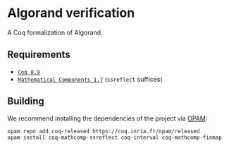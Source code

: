 # Algorand verification

A Coq formalization of Algorand.

Requirements
------------

- [`Coq 8.9`](https://coq.inria.fr)
- [`Mathematical Components 1.7`](https://math-comp.github.io/math-comp/) (`ssreflect` suffices)

Building
--------

We recommend installing the dependencies of the project via
[OPAM](http://opam.ocaml.org/doc/Install.html):

```
opam repo add coq-released https://coq.inria.fr/opam/released
opam install coq-mathcomp-ssreflect coq-interval coq-mathcomp-finmap
```
